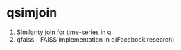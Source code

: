 # qsimjoin
1. Similarity join for time-series in q.
2. qfaiss - FAISS implementation in q(Facebook research)
